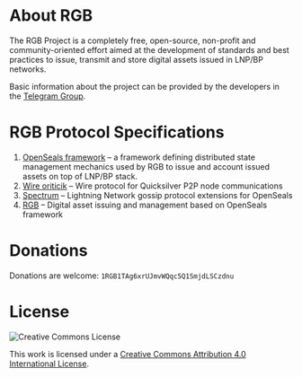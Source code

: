 # About RGB

The RGB Project is a completely free, open-source, non-profit and community-oriented effort aimed at the development of 
standards and best practices to issue, transmit and store digital assets issued in LNP/BP networks.

Basic information about the project can be provided by the developers in the [Telegram Group](https://t.me/rgbtelegram).


# RGB Protocol Specifications
1. [OpenSeals framework](01-OpenSeals.md) – a framework defining distributed state management mechanics used by
   RGB to issue and account issued assets on top of LNP/BP stack.
2. [Wire oriticik](02-Wire.md) – Wire protocol for Quicksilver P2P node communications
3. [Spectrum](03-Spectrum.md) – Lightning Network gossip protocol extensions for OpenSeals
4. [RGB](04-RGB.md) – Digital asset issuing and management based on OpenSeals framework

# Donations
Donations are welcome: `1RGB1TAg6xrUJmvWQqc5Q1SmjdLSCzdnu`

# License

![Creative Commons License](https://i.creativecommons.org/l/by/4.0/88x31.png "License CC-BY")

This work is licensed under a [Creative Commons Attribution 4.0 International License](http://creativecommons.org/licenses/by/4.0/).
